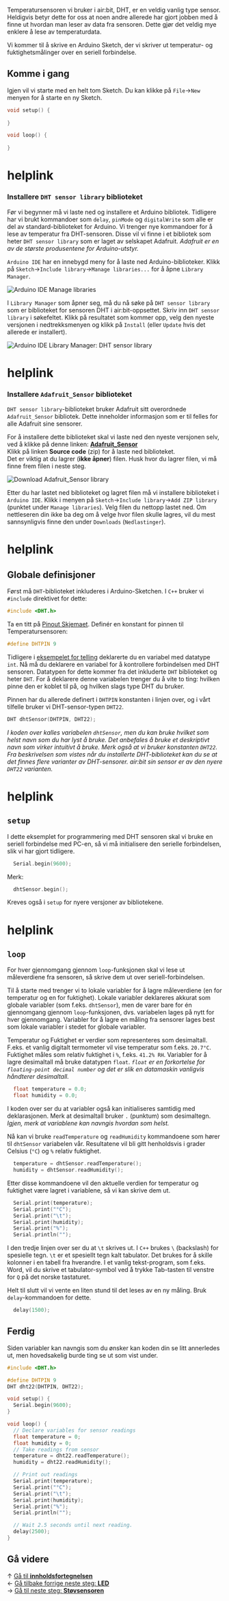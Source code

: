 Temperatursensoren vi bruker i air:bit, DHT, er en veldig vanlig type sensor. Heldigvis betyr dette for oss at noen andre allerede har gjort jobben med å finne ut hvordan man leser av data fra sensoren. Dette gjør det veldig mye enklere å lese av temperaturdata.

Vi kommer til å skrive en Arduino Sketch, der vi skriver ut temperatur- og fuktighetsmålinger over en seriell forbindelse.

## Komme i gang

Igjen vil vi starte med en helt tom Sketch. Du kan klikke på `File`&rarr;`New` menyen for å starte en ny Sketch.

``` cpp
void setup() {
  
}

void loop() {
  
}
```

# helplink

### Installere `DHT sensor library` biblioteket

Før vi begynner må vi laste ned og installere et Arduino bibliotek. Tidligere har vi brukt kommandoer som `delay`, `pinMode` og `digitalWrite` som alle er del av standard-biblioteket for Arduino. Vi trenger nye kommandoer for å lese av temperatur fra DHT-sensoren. Disse vil vi finne i et bibliotek som heter `DHT sensor library` som er laget av selskapet Adafruit. *Adafruit er en av de største produsentene for Arduino-utstyr.*

`Arduino IDE` har en innebygd meny for å laste ned Arduino-biblioteker. Klikk på `Sketch`&rarr;`Include library`&rarr;`Manage libraries...` for å åpne `Library Manager`.

![Arduino IDE Manage libraries][manage-libraries-menu]

I `Library Manager` som åpner seg, må du nå søke på `DHT sensor library` som er biblioteket for sensoren DHT i air:bit-oppsettet. Skriv inn `DHT sensor library` i søkefeltet. Klikk på resultatet som kommer opp, velg den nyeste versjonen i nedtrekksmenyen og klikk på `Install` (eller `Update` hvis det allerede er installert).

![Arduino IDE Library Manager: DHT sensor library][library-manager-dht-sensor-library]

# helplink

### Installere `Adafruit_Sensor` biblioteket

`DHT sensor library`-biblioteket bruker Adafruit sitt overordnede `Adafruit_Sensor` bibliotek. Dette inneholder informasjon som er til felles for alle Adafruit sine sensorer.

For å installere dette biblioteket skal vi laste ned den nyeste versjonen selv, ved å klikke på denne linken: [**Adafruit_Sensor**][adafruit-sensor-latest]  
Klikk på linken **Source code** (zip) for å laste ned biblioteket.  
Det er viktig at du lagrer (**ikke åpner**) filen. Husk hvor du lagrer filen, vi må finne frem filen i neste steg.

![Download Adafruit_Sensor library][adafruit_sensor-download]

Etter du har lastet ned biblioteket og lagret filen må vi installere biblioteket i `Arduino IDE`. Klikk i menyen på `Sketch`&rarr;`Include library`&rarr;`Add ZIP library` (punktet under `Manage libraries`). Velg filen du nettopp lastet ned. Om nettleseren din ikke ba deg om å velge hvor filen skulle lagres, vil du mest sannsynligvis finne den under `Downloads` (`Nedlastinger`).

# helplink

## Globale definisjoner

Først må `DHT`-biblioteket inkluderes i Arduino-Sketchen. I `C++` bruker vi `#include` direktivet for dette:

``` cpp
#include <DHT.h>
```

Ta en titt på [Pinout Skjemaet][pinout]. Definér en konstant for pinnen til Temperatursensoren:

``` cpp
#define DHTPIN 9
```

Tidligere i [eksempelet for telling][counting] deklarerte du en variabel med datatype `int`. Nå må du deklarere en variabel for å kontrollere forbindelsen med DHT sensoren. Datatypen for dette kommer fra det inkluderte `DHT` biblioteket og heter `DHT`. For å deklarere denne variabelen trenger du å vite to ting: hvilken pinne den er koblet til på, og hvilken slags type DHT du bruker.

Pinnen har du allerede definert i `DHTPIN` konstanten i linjen over, og i vårt tilfelle bruker vi DHT-sensor-typen `DHT22`.

``` cpp
DHT dhtSensor(DHTPIN, DHT22);
```

*I koden over kalles variabelen `dhtSensor`, men du kan bruke hvilket som helst navn som du har lyst å bruke. Det anbefales å bruke et deskriptivt navn som virker intuitivt å bruke. Merk også at vi bruker konstanten `DHT22`. Fra beskrivelsen som vistes når du installerte DHT-biblioteket kan du se at det finnes flere varianter av DHT-sensorer. air:bit sin sensor er av den nyere `DHT22` varianten.*

# helplink

## `setup`

I dette eksemplet for programmering med DHT sensoren skal vi bruke en seriell forbindelse med PC-en, så vi må initialisere den serielle forbindelsen, slik vi har gjort tidligere.

``` cpp
  Serial.begin(9600);
```
Merk:
``` cpp
  dhtSensor.begin();
```
Kreves også i `setup` for nyere versjoner av bibliotekene.

# helplink

## `loop`

For hver gjennomgang gjennom `loop`-funksjonen skal vi lese ut måleverdiene fra sensoren, så skrive dem ut over seriell-forbindelsen.

Til å starte med trenger vi to lokale variabler for å lagre måleverdiene (en for temperatur og en for fuktighet). Lokale variabler deklareres akkurat som globale variabler (som f.eks. `dhtSensor`), men de varer bare for én gjennomgang gjennom `loop`-funksjonen, dvs. variabelen lages på nytt for hver gjennomgang. Variabler for å lagre en måling fra sensorer lages best som lokale variabler i stedet for globale variabler.

Temperatur og Fuktighet er verdier som representeres som desimaltall. F.eks. et vanlig digitalt termometer vil vise temperatur som f.eks. `20.7°C`. Fuktighet måles som relativ fuktighet i `%`, f.eks. `41.2% RH`. Variabler for å lagre desimaltall må bruke datatypen `float`. *`float` er en forkortelse for `floating-point decimal number` og det er slik en datamaskin vanligvis håndterer desimaltall.*

``` cpp
  float temperature = 0.0;
  float humidity = 0.0;
```

I koden over ser du at variabler også kan initialiseres samtidig med deklarasjonen. Merk at desimaltall bruker `.` (punktum) som desimaltegn. *Igjen, merk at variablene kan navngis hvordan som helst.*

Nå kan vi bruke `readTemperature` og `readHumidity` kommandoene som hører til `dhtSensor` variabelen vår. Resultatene vil bli gitt henholdsvis i grader Celsius (`°C`) og `%` relativ fuktighet.

``` cpp
  temperature = dhtSensor.readTemperature();
  humidity = dhtSensor.readHumidity();
```

Etter disse kommandoene vil den aktuelle verdien for temperatur og fuktighet være lagret i variablene, så vi kan skrive dem ut.

``` cpp
  Serial.print(temperature);
  Serial.print("°C");
  Serial.print("\t");
  Serial.print(humidity);
  Serial.print("%");
  Serial.println("");
```

I den tredje linjen over ser du at `\t` skrives ut. I `C++` brukes `\` (backslash) for spesielle tegn. `\t` er et spesiellt tegn kalt tabulator. Det brukes for å skille kolonner i en tabell fra hverandre. I et vanlig tekst-program, som f.eks. Word, vil du skrive et tabulator-symbol ved å trykke Tab-tasten til venstre for `Q` på det norske tastaturet.

Helt til slutt vil vi vente en liten stund til det leses av en ny måling. Bruk `delay`-kommandoen for dette.

``` cpp
  delay(1500);
```

## Ferdig

Siden variabler kan navngis som du ønsker kan koden din se litt annerledes ut, men hovedsakelig burde ting se ut som vist under.

``` cpp
#include <DHT.h>

#define DHTPIN 9
DHT dht22(DHTPIN, DHT22);

void setup() {
  Serial.begin(9600);
}

void loop() {
  // Declare variables for sensor readings
  float temperature = 0;
  float humidity = 0;
  // Take readings from sensor
  temperature = dht22.readTemperature();
  humidity = dht22.readHumidity();

  // Print out readings
  Serial.print(temperature);
  Serial.print("°C");
  Serial.print("\t");
  Serial.print(humidity);
  Serial.print("%");
  Serial.println("");

  // Wait 2.5 seconds until next reading.
  delay(2500);
}
```

## Gå videre

&uarr; [Gå til **innholdsfortegnelsen**][home]  
&larr; [Gå tilbake forrige neste steg: **LED**][led]  
&rarr; [Gå til neste steg: **Støvsensoren**][pm]  

[pinout]: airbit-Pinout
[counting]: Variabler-og-telling-i-Arduino

[home]: airbit-Programmering
[led]: airbit-LED-Blinking
[pm]: Programmering-med-Støvsensoren

[adafruit-sensor-latest]: https://github.com/adafruit/Adafruit_Sensor/releases/latest

[manage-libraries-menu]: Arduino-IDE-Manage-Library.png
[library-manager-dht-sensor-library]: Arduino-IDE-Library-Manager-DHTSensorLibrary.png
[adafruit_sensor-download]: GitHub-Adafruit_Sensor-download.png

